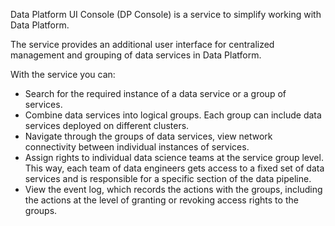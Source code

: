 Data Platform UI Console (DP Console) is a service to simplify working with Data Platform.

The service provides an additional user interface for centralized management and grouping of data services in Data Platform.

With the service you can:

- Search for the required instance of a data service or a group of services.
- Combine data services into logical groups. Each group can include data services deployed on different clusters.
- Navigate through the groups of data services, view network connectivity between individual instances of services.
- Assign rights to individual data science teams at the service group level. This way, each team of data engineers gets access to a fixed set of data services and is responsible for a specific section of the data pipeline.
- View the event log, which records the actions with the groups, including the actions at the level of granting or revoking access rights to the groups.
